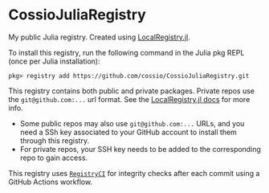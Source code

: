 # CossioJuliaRegistry

My public Julia registry. Created using [LocalRegistry.jl](https://github.com/GunnarFarneback/LocalRegistry.jl).

To install this registry, run the following command in the Julia pkg REPL (once per Julia installation):

```
pkg> registry add https://github.com/cossio/CossioJuliaRegistry.git
```

This registry contains both public and private packages. Private repos use the `git@github.com:...` url format. See the [LocalRegistry.jl docs](https://github.com/GunnarFarneback/LocalRegistry.jl/blob/master/docs/ssh_keys.md) for more info. 

* Some public repos may also use `git@github.com:...` URLs, and you need a SSh key associated to your GitHub account to install them through this registry.
* For private repos, your SSH key needs to be added to the corresponding repo to gain access.

This registry uses [`RegistryCI`](https://github.com/JuliaRegistries/RegistryCI.jl) for integrity checks after each commit using a GitHub Actions workflow.